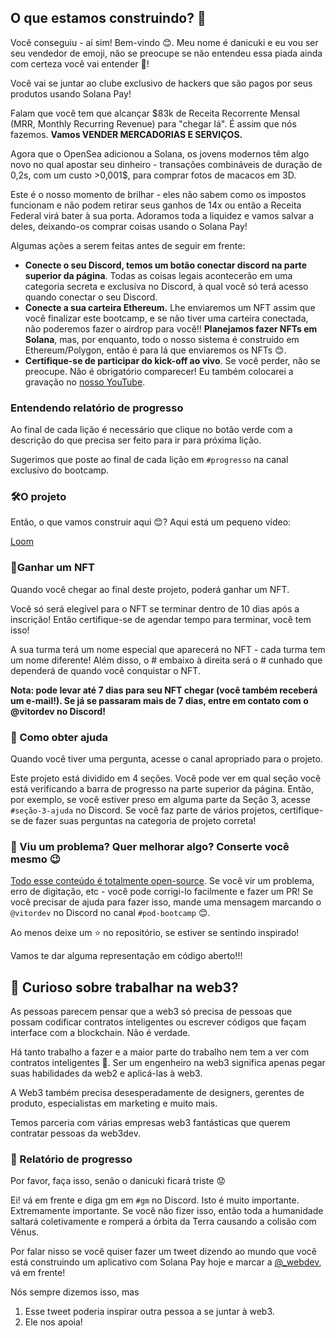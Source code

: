 ## O que estamos construindo? 🧐

Você conseguiu - aí sim! Bem-vindo 😊. Meu nome é danicuki e eu vou ser seu vendedor de emoji, não se preocupe se não entendeu essa piada ainda com certeza você vai entender 🤣!

Você vai se juntar ao clube exclusivo de hackers que são pagos por seus produtos usando Solana Pay!

Falam que você tem que alcançar $83k de Receita Recorrente Mensal (MRR, Monthly Recurring Revenue) para "chegar lá". É assim que nós fazemos. **Vamos VENDER MERCADORIAS E SERVIÇOS.**

Agora que o OpenSea adicionou a Solana, os jovens modernos têm algo novo no qual apostar seu dinheiro - transações combináveis de duração de 0,2s, com um custo >0,001$, para comprar fotos de macacos em 3D.

Este é o nosso momento de brilhar - eles não sabem como os impostos funcionam e não podem retirar seus ganhos de 14x ou então a Receita Federal virá bater à sua porta. Adoramos toda a liquidez e vamos salvar a deles, deixando-os comprar coisas usando o Solana Pay!

Algumas ações a serem feitas antes de seguir em frente:

* **Conecte o seu Discord, temos um botão conectar discord na parte superior da página**. Todas as coisas legais acontecerão em uma categoria secreta e exclusíva no Discord, à qual você só terá acesso quando conectar o seu Discord.
* **Conecte a sua carteira Ethereum.** Lhe enviaremos um NFT assim que você finalizar este bootcamp, e se não tiver uma carteira conectada, não poderemos fazer o airdrop para você!! **Planejamos fazer NFTs em Solana**, mas, por enquanto, todo o nosso sistema é construído em Ethereum/Polygon, então é para lá que enviaremos os NFTs 😊.
* **Certifique-se de participar do kick-off ao vivo**. Se você perder, não se preocupe. Não é obrigatório comparecer! Eu também colocarei a gravação no [nosso YouTube](https://www.youtube.com/c/web3dev).

### Entendendo relatório de progresso

Ao final de cada lição é necessário que clique no botão verde com a descrição do que precisa ser feito para ir para próxima lição.

Sugerimos que poste ao final de cada lição em `#progresso` na canal exclusivo do bootcamp.


### 🛠O projeto

Então, o que vamos construir aqui 😊? Aqui está um pequeno vídeo:

[Loom](https://www.loom.com/share/1c1efb1b569f4b4895e8acfebd12776d)


### 💎Ganhar um NFT

Quando você chegar ao final deste projeto, poderá ganhar um NFT.

Você só será elegível para o NFT se terminar dentro de 10 dias após a inscrição! Então certifique-se de agendar tempo para terminar, você tem isso!

A sua turma terá um nome especial que aparecerá no NFT - cada turma tem um nome diferente! Além disso, o # embaixo à direita será o # cunhado que dependerá de quando você conquistar o NFT.

**Nota: pode levar até 7 dias para seu NFT chegar (você também receberá um e-mail!). Se já se passaram mais de 7 dias, entre em contato com o @vitordev no Discord!**

### 🤚 Como obter ajuda

Quando você tiver uma pergunta, acesse o canal apropriado para o projeto.

Este projeto está dividido em 4 seções. Você pode ver em qual seção você está verificando a barra de progresso na parte superior da página. Então, por exemplo, se você estiver preso em alguma parte da Seção 3, acesse `#seção-3-ajuda` no Discord. Se você faz parte de vários projetos, certifique-se de fazer suas perguntas na categoria de projeto correta! 

### 🤘 Viu um problema? Quer melhorar algo? Conserte você mesmo 😉

[Todo esse conteúdo é totalmente open-source](https://github.com/w3b3d3v/web3dev-projects/tree/web3dev-version). Se você vir um problema, erro de digitação, etc - você pode corrigi-lo facilmente e fazer um PR! Se você precisar de ajuda para fazer isso, mande uma mensagem marcando o `@vitordev` no Discord no canal `#pod-bootcamp` 😊.

Ao menos deixe um ⭐ no repositório, se estiver se sentindo inspirado!

Vamos te dar alguma representação em código aberto!!!

## 👀 Curioso sobre trabalhar na web3?

As pessoas parecem pensar que a web3 só precisa de pessoas que possam codificar contratos inteligentes ou escrever códigos que façam interface com a blockchain. Não é verdade.

Há tanto trabalho a fazer e a maior parte do trabalho nem tem a ver com contratos inteligentes 🤣. Ser um engenheiro na web3 significa apenas pegar suas habilidades da web2 e aplicá-las à web3.

A Web3 também precisa desesperadamente de designers, gerentes de produto, especialistas em marketing e muito mais.

Temos parceria com várias empresas web3 fantásticas que querem contratar pessoas da web3dev.

### 🚨 Relatório de progresso

Por favor, faça isso, senão o danicuki ficará triste 😟

Ei! vá em frente e diga gm em `#gm` no Discord. Isto é muito importante. Extremamente importante. Se você não fizer isso, então toda a humanidade saltará coletivamente e romperá a órbita da Terra causando a colisão com Vênus.

Por falar nisso se você quiser fazer um tweet dizendo ao mundo que você está construindo um aplicativo com Solana Pay hoje e marcar a [@_webdev](https://twitter.com/web3dev_), vá em frente!

Nós sempre dizemos isso, mas 
1) Esse tweet poderia inspirar outra pessoa a se juntar à web3.  
2) Ele nos apoia!

